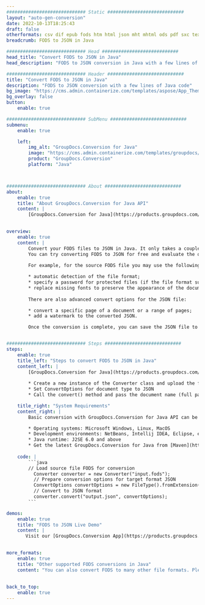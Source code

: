 ```yaml
---
############################# Static ############################
layout: "auto-gen-conversion"
date: 2022-10-13T18:25:43
draft: false
otherformats: csv dif epub fods htm html json mht mhtml ods pdf sxc tex tsv xlam xls xlsb xlsm xlsx xlt xltm xltx xml xps
breadcrumb: FODS to JSON in Java

############################# Head ############################
head_title: "Convert FODS to JSON in Java"
head_description: "FODS to JSON conversion in Java with a few lines of code. Convert over 160 file formats using the GroupDocs document conversion API for Java"

############################# Header ############################
title: "Convert FODS to JSON in Java"
description: "FODS to JSON conversion with a few lines of Java code"
bg_image: "https://cms.admin.containerize.com/templates/aspose/App_Themes/V3/images/bg/header1.png"
bg_overlay: false
button:
    enable: true

############################# SubMenu ############################
submenu:
    enable: true

    left:
        img_alt: "GroupDocs.Conversion for Java"
        image: "https://cms.admin.containerize.com/templates/groupdocs/images/product-logos/90x90-noborder/groupdocs-conversion-java.png"
        product: "GroupDocs.Conversion"
        platform: "Java"



############################# About ############################
about:
    enable: true
    title: "About GroupDocs.Conversion for Java API"
    content: |
        [GroupDocs.Conversion for Java](https://products.groupdocs.com/conversion/java/) is an advanced file format conversion API for converting between popular image and document formats such as Microsoft Office, OpenDocument, PDF, HTML, email, CAD. and much more with just a few lines of code. The native API automatically detects the formats of the original documents and offers many options for customizing the converted documents. Along with the function of extracting information from a document, it also supports caching of the conversion results to the local disk by default. However, any type of cache storage can be supported by implementing the appropriate interfaces - Amazon S3, Dropbox, Google Drive, Windows Azure, Reddis, or any others.
    

overview:
    enable: true
    content: |
        Convert your FODS files to JSON in Java. It only takes a couple of lines of Java code on any platform of your choice, such as Windows, Linux, macOS.
        You can try converting FODS to JSON for free and evaluate the quality of the conversion results. Along with simple file conversion scripts, you can try more sophisticated options for loading the FODS source file and storing the JSON output. 
        
        For example, for the source FODS file you may use the following load options:

        * automatic detection of the file format;
        * specify a password for protected files (if the file format supports it);
        * replace missing fonts to preserve the appearance of the document.
        
        There are also advanced convert options for the JSON file:

        * convert a specific page of a document or a range of pages;
        * add a watermark to the converted JSON.

        Once the conversion is complete, you can save the JSON file to your local file path or to any third party storage such as FTP, Amazon S3, Google Drive, Dropbox etc. Please note - to convert FODS to JSON, you do not need to install any additional software, such as MS Office, Open Office, Adobe Acrobat Reader etc.


############################# Steps ############################
steps:
    enable: true
    title_left: "Steps to convert FODS to JSON in Java"
    content_left: |
        [GroupDocs.Conversion for Java](https://products.groupdocs.com/conversion/java/) allows developers to easily convert FODS file to JSON with a few lines of code.
        
        * Create a new instance of the Converter class and upload the file FODS with the full path
        * Set ConvertOptions for document type to JSON
        * Call the convert() method and pass the document name (full path) and format (JSON) as a parameter

    title_right: "System Requirements"
    content_right: |
        Basic conversion with GroupDocs.Conversion for Java API can be done with just a few lines of code. Our APIs are supported on all major platforms and operating systems. Before executing the code below, make sure you have the following prerequisites installed on your system.

        * Operating systems: Microsoft Windows, Linux, MacOS
        * Development environments: NetBeans, Intellij IDEA, Eclipse, etc.
        * Java runtime: J2SE 6.0 and above
        * Get the latest GroupDocs.Conversion for Java from [Maven](https://repository.groupdocs.com/webapp/#/artifacts/browse/tree/General/repo/com/groupdocs/groupdocs-conversion)
         
    code: |
        ```java    
        // Load source file FODS for conversion
          Converter converter = new Converter("input.fods");
          // Prepare conversion options for target format JSON
          ConvertOptions convertOptions = new FileType().fromExtension("json").getConvertOptions();
          // Convert to JSON format
          converter.convert("output.json", convertOptions);
        ```

demos:
    enable: true
    title: "FODS to JSON Live Demo"
    content: |
       Visit our [GroupDocs.Conversion App](https://products.groupdocs.app/conversion/family) website and try FODS to JSON conversion now. The free demo has the following benefits
          

more_formats:
    enable: true
    title: "Other supported FODS conversions in Java"
    content: "You can also convert FODS to many other file formats. Please see the list below."
       
       
back_to_top:
    enable: true
---
```

